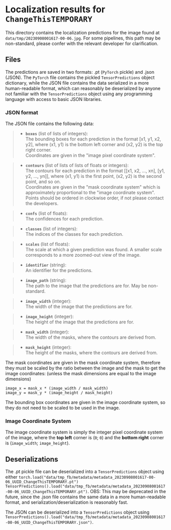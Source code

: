 
# Localization results for `ChangeThisTEMPORARY`
This directory contains the localization predictions for the image found at `data/tmp/20230908001617-00-06.jpg`. For some pipelines, this path may be non-standard, please confer with the relevant developer for clarification.

## Files
The predictions are saved in two formats: .pt (`PyTorch` pickle) and .json (JSON).
The `PyTorch` file contains the pickled `TensorPredictions` object dictionary, while the JSON file contains the data serialized in a more human-readable format, which can reasonably be deserialized by anyone not familiar with the `TensorPredictions` object using any programming language with access to basic JSON libraries.

### JSON format
The JSON file contains the following data:
> - **`boxes`** (list of lists of integers):  
    The bounding boxes for each prediction in the format [x1, y1, x2, y2], where (x1, y1) is the bottom left corner and (x2, y2) is the top right corner. \
    Coordinates are given in the "image pixel coordinate system".

> - **`contours`** (list of lists of lists of floats or integers):  
    The contours for each prediction in the format [[x1, x2, ..., xn], [y1, y2, ..., yn]], where (x1, y1) is the first point, (x2, y2) is the second point, and so on. \
    Coordinates are given in the "mask coordinate system" which is approximately proportional to the "image coordinate system". \
    Points should be ordered in clockwise order, if not please contact the developers. 

> - **`confs`** (list of floats):  
    The confidences for each prediction.

> - **`classes`** (list of integers):  
    The indices of the classes for each prediction.

> - **`scales`** (list of floats):  
    The scale at which a given prediction was found. A smaller scale corresponds to a more zoomed-out view of the image.

> - **`identifier`** (string):  
    An identifier for the predictions.

> - **`image_path`** (string):  
    The path to the image that the predictions are for. May be non-standard.

> - **`image_width`** (integer):  
    The width of the image that the predictions are for.

> - **`image_height`** (integer):  
    The height of the image that the predictions are for.

> - **`mask_width`** (integer):  
    The width of the masks, where the contours are derived from.

> - **`mask_height`** (integer):  
    The height of the masks, where the contours are derived from.

The mask coordinates are given in the mask coordinate system, therefore they must be scaled by the ratio between the image and the mask to get the image coordinates: (unless the mask dimensions are equal to the image dimensions)

```
image_x = mask_x * (image_width / mask_width)
image_y = mask_y * (image_height / mask_height)
```

The bounding box coordinates are given in the image coordinate system, so they do not need to be scaled to be used in the image.

### Image Coordinate System
The image coordinate system is simply the integer pixel coordinate system of the image, where the **top left** corner is (`0`; `0`) and the **bottom right** corner is (`image_width`; `image_height`).

## Deserializations
The .pt pickle file can be deserialized into a `TensorPredictions` object using either `torch.load("data/tmp_fb/metadata/metadata_20230908001617-00-06_UUID_ChangeThisTEMPORARY.pt")` `TensorPredictions().load("data/tmp_fb/metadata/metadata_20230908001617-00-06_UUID_ChangeThisTEMPORARY.pt")`. OBS: This may be deprecated in the future, since the .json file contains the same data in a more human-readable format, and serialization/deserialization is reasonably fast.

The JSON can be deserialized into a `TensorPredictions` object using `TensorPredictions().load("data/tmp_fb/metadata/metadata_20230908001617-00-06_UUID_ChangeThisTEMPORARY.json")`.